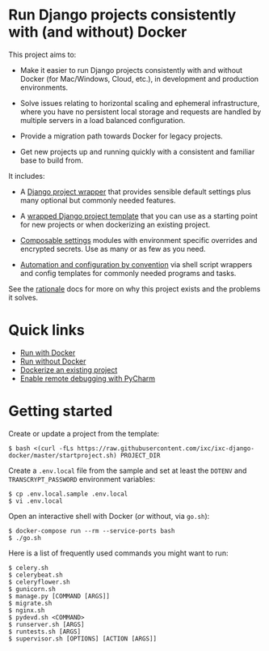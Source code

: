 Run Django projects consistently with (and without) Docker
==========================================================

This project aims to:

* Make it easier to run Django projects consistently with and without Docker
  (for Mac/Windows, Cloud, etc.), in development and production environments.

* Solve issues relating to horizontal scaling and ephemeral infrastructure,
  where you have no persistent local storage and requests are handled by
  multiple servers in a load balanced configuration.

* Provide a migration path towards Docker for legacy projects.

* Get new projects up and running quickly with a consistent and familiar base
  to build from.

It includes:

* A [Django project wrapper](project-wrapper.md) that provides sensible default
  settings plus many optional but commonly needed features.

* A [wrapped Django project template](project-template.md) that you can use as
  a starting point for new projects or when dockerizing an existing project.

* [Composable settings](composable-settings.md) modules with environment
  specific overrides and encrypted secrets. Use as many or as few as you need.

* [Automation and configuration by convention](terminal-commands.md) via shell
  script wrappers and config templates for commonly needed programs and tasks.

See the [rationale](rationale.md) docs for more on why this project exists and
the problems it solves.


Quick links
===========

* [Run with Docker](run-with-docker.md)
* [Run without Docker](run-without-docker.md)
* [Dockerize an existing project](how-to-dockerize.md)
* [Enable remote debugging with PyCharm](how-to-pycharm-remote-debug.md)


Getting started
===============

Create or update a project from the template:

    $ bash <(curl -fLs https://raw.githubusercontent.com/ixc/ixc-django-docker/master/startproject.sh) PROJECT_DIR

Create a `.env.local` file from the sample and set at least the `DOTENV` and
`TRANSCRYPT_PASSWORD` environment variables:

    $ cp .env.local.sample .env.local
    $ vi .env.local

Open an interactive shell with Docker (*or* without, via `go.sh`):

    $ docker-compose run --rm --service-ports bash
    $ ./go.sh

Here is a list of frequently used commands you might want to run:

    $ celery.sh
    $ celerybeat.sh
    $ celeryflower.sh
    $ gunicorn.sh
    $ manage.py [COMMAND [ARGS]]
    $ migrate.sh
    $ nginx.sh
    $ pydevd.sh <COMMAND>
    $ runserver.sh [ARGS]
    $ runtests.sh [ARGS]
    $ supervisor.sh [OPTIONS] [ACTION [ARGS]]
